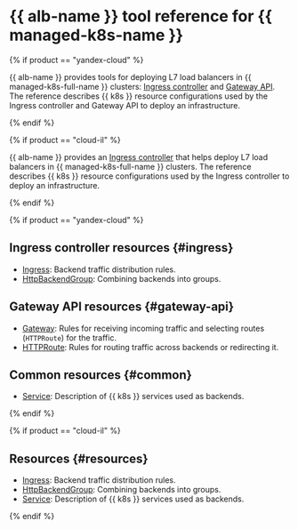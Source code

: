 # {{ alb-name }} tool reference for {{ managed-k8s-name }}

{% if product == "yandex-cloud" %}

{{ alb-name }} provides tools for deploying L7 load balancers in {{ managed-k8s-full-name }} clusters: [Ingress controller](../tools/k8s-ingress-controller/index.md) and [Gateway API](../tools/k8s-gateway-api/index.md). The reference describes {{ k8s }} resource configurations used by the Ingress controller and Gateway API to deploy an infrastructure.

{% endif %}

{% if product == "cloud-il" %}

{{ alb-name }} provides an [Ingress controller](../tools/k8s-ingress-controller/index.md) that helps deploy L7 load balancers in {{ managed-k8s-full-name }} clusters. The reference describes {{ k8s }} resource configurations used by the Ingress controller to deploy an infrastructure.

{% endif %}


{% if product == "yandex-cloud" %}

## Ingress controller resources {#ingress}

* [Ingress](ingress.md): Backend traffic distribution rules.
* [HttpBackendGroup](http-backend-group.md): Combining backends into groups.


## Gateway API resources {#gateway-api}

* [Gateway](gateway.md): Rules for receiving incoming traffic and selecting routes (`HTTPRoute`) for the traffic.
* [HTTPRoute](http-route.md): Rules for routing traffic across backends or redirecting it.


## Common resources {#common}

* [Service](service.md): Description of {{ k8s }} services used as backends.

{% endif %}

{% if product == "cloud-il" %}

## Resources {#resources}

* [Ingress](ingress.md): Backend traffic distribution rules.
* [HttpBackendGroup](http-backend-group.md): Combining backends into groups.
* [Service](service.md): Description of {{ k8s }} services used as backends.

{% endif %}
